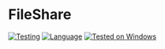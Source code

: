 # FileShare 
[![Testing](https://github.com/Hunter87ff/FileShare/actions/workflows/python-app.yml/badge.svg)](https://github.com/Hunter87ff/FileShare/actions/workflows/python-app.yml)
[![Language](https://img.shields.io/badge/Language-Python-blue.svg)](https://www.python.org/)
[![Tested on Windows](https://img.shields.io/badge/Tested%20on-Windows-brightgreen.svg)](https://www.microsoft.com/windows/)

